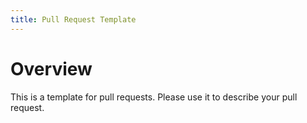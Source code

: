 ```yaml
---
title: Pull Request Template
---
```


# Overview

This is a template for pull requests. Please use it to describe your pull request.